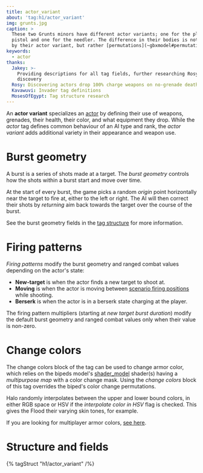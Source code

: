 ```yaml
---
title: actor_variant
about: 'tag:h1/actor_variant'
img: grunts.jpg
caption: >
  These two Grunts minors have different actor variants; one for the plasma
  pistol and one for the needler. The difference in their bodies is not caused
  by their actor variant, but rather [permutations](~gbxmodel#permutations).
keywords:
  - actor
thanks:
  Jakey: >-
    Providing descriptions for all tag fields, further researching Rosy's
    discovery
  Rosy: Discovering actors drop 100% charge weapons on no-grenade deaths
  Kavawuvi: Invader tag definitions
  MosesOfEgypt: Tag structure research
---
```

An **actor variant** specializes an [actor](~) by defining their use of weapons, grenades, their health, their color, and what equipment they drop. While the _actor_ tag defines common behaviour of an AI type and rank, the _actor variant_ adds additional variety in their appearance and weapon use.

# Burst geometry
A burst is a series of shots made at a target. The _burst geometry_ controls how the shots within a burst start and move over time.

At the start of every burst, the game picks a random _origin_ point horizontally near the target to fire at, either to the left or right. The AI will then correct their shots by _returning_ aim back towards the target over the course of the burst.

See the burst geometry fields in the [tag structure](#structure-and-fields) for more information.

# Firing patterns
_Firing patterns_ modify the burst geometry and ranged combat values depending on the actor's state:

* **New-target** is when the actor finds a new target to shoot at.
* **Moving** is when the actor is moving between [scenario firing positions](~scenario#tag-field-encounters-firing-positions) while shooting.
* **Berserk** is when the actor is in a berserk state charging at the player.

The firing pattern multipliers (starting at _new target burst duration_) modify the default burst geometry and ranged combat values only when their value is non-zero.

# Change colors
The change colors block of the tag can be used to change armor color, which relies on the bipeds model's [shader_model](~) shader(s) having a _multipurpose map_ with a color change mask. Using the _change colors_ block of this tag overrides the biped's color change permutations.

Halo randomly interpolates between the upper and lower bound colors, in either RGB space or HSV if the _interpolate color in HSV_ flag is checked. This gives the Flood their varying skin tones, for example.

If you are looking for multiplayer armor colors, [see here](~hard-coded-data#multiplayer-armor-colors).

# Structure and fields

{% tagStruct "h1/actor_variant" /%}
